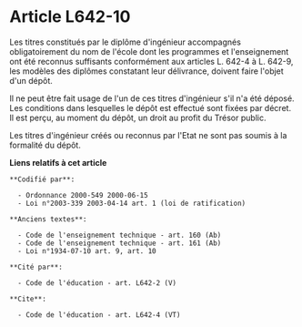 # Article L642-10

Les titres constitués par le diplôme d'ingénieur accompagnés obligatoirement du nom de l'école dont les programmes et
l'enseignement ont été reconnus suffisants conformément aux articles L. 642-4 à L. 642-9, les modèles des diplômes constatant
leur délivrance, doivent faire l'objet d'un dépôt. 

Il ne peut être fait usage de l'un de ces titres d'ingénieur s'il n'a été déposé. Les conditions dans lesquelles le dépôt est
effectué sont fixées par décret. Il est perçu, au moment du dépôt, un droit au profit du Trésor public. 

Les titres d'ingénieur créés ou reconnus par l'Etat ne sont pas soumis à la formalité du dépôt.

**Liens relatifs à cet article**

	**Codifié par**:

	  - Ordonnance 2000-549 2000-06-15
	  - Loi n°2003-339 2003-04-14 art. 1 (loi de ratification)

	**Anciens textes**:

	  - Code de l'enseignement technique - art. 160 (Ab)
	  - Code de l'enseignement technique - art. 161 (Ab)
	  - Loi n°1934-07-10 art. 9, art. 10

	**Cité par**:

	  - Code de l'éducation - art. L642-2 (V)

	**Cite**:

	  - Code de l'éducation - art. L642-4 (VT)
